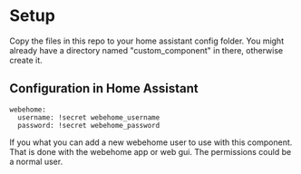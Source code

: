 # Setup

Copy the files in this repo to your home assistant config folder. You might already have a directory named "custom_component" in there, otherwise create it.


## Configuration in Home Assistant

```
webehome:
  username: !secret webehome_username
  password: !secret webehome_password
```

If you what you can add a new webehome user to use with this component.
That is done with the webehome app or web gui. The permissions could be a normal user.
